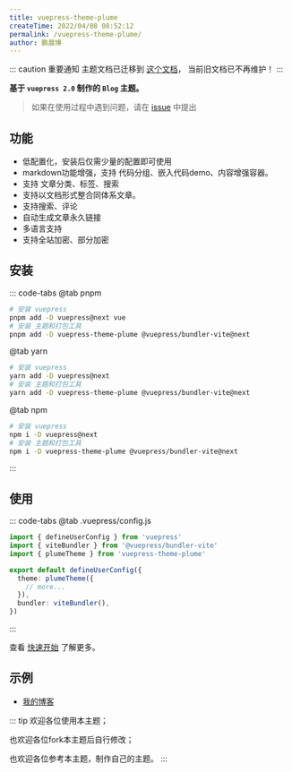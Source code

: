 ```yaml
---
title: vuepress-theme-plume
createTime: 2022/04/08 08:52:12
permalink: /vuepress-theme-plume/
author: 鹏展博
---
```


<Stamps :stamps="['nv', 'ndy', 'g']" repo="pengzhanbo/vuepress-theme-plume"  />

::: caution 重要通知
主题文档已迁移到 [这个文档](https://plume.pengzhanbo.cn/)， 当前旧文档已不再维护！
:::


__基于 `vuepress 2.0` 制作的 `Blog` 主题。__

> 如果在使用过程中遇到问题，请在 [issue](https://github.com/pengzhanbo/vuepress-theme-plume/issues/new) 中提出

## 功能

- 低配置化，安装后仅需少量的配置即可使用
- markdown功能增强，支持 代码分组、嵌入代码demo、内容增强容器。
- 支持 文章分类、标签、搜索
- 支持以文档形式整合同体系文章。
- 支持搜索、评论
- 自动生成文章永久链接
- 多语言支持
- 支持全站加密、部分加密

## 安装

::: code-tabs
@tab pnpm
```sh
# 安装 vuepress
pnpm add -D vuepress@next vue
# 安装 主题和打包工具
pnpm add -D vuepress-theme-plume @vuepress/bundler-vite@next
```
@tab yarn
``` sh
# 安装 vuepress
yarn add -D vuepress@next
# 安装 主题和打包工具
yarn add -D vuepress-theme-plume @vuepress/bundler-vite@next
```

@tab npm
``` sh
# 安装 vuepress
npm i -D vuepress@next
# 安装 主题和打包工具
npm i -D vuepress-theme-plume @vuepress/bundler-vite@next
```
:::

## 使用

::: code-tabs
@tab .vuepress/config.js
``` ts
import { defineUserConfig } from 'vuepress'
import { viteBundler } from '@vuepress/bundler-vite'
import { plumeTheme } from 'vuepress-theme-plume'

export default defineUserConfig({
  theme: plumeTheme({
    // more...
  }),
  bundler: viteBundler(),
})
```
:::

查看 [快速开始](./快速开始.md) 了解更多。

## 示例

- [我的博客](https://pengzhanbo.cn)

::: tip 
欢迎各位使用本主题；

也欢迎各位fork本主题后自行修改；

也欢迎各位参考本主题，制作自己的主题。
:::
